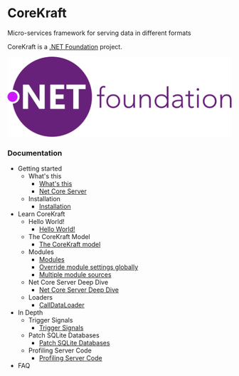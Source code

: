 # CoreKraft
 Micro-services framework for serving data in different formats

CoreKraft is a [.NET Foundation](https://dotnetfoundation.org/) project.


![.NET Foundation logo](/Documentation/Images/dotnetfoundationhorizontal.svg ".NET Foundation logo")


 ### Documentation

* Getting started
    * What's this
        * [What's this](/Documentation/01.Getting_started/01.Whats_This/whats-this.md)
        * [Net Core Server](/Documentation/01.Getting_started/01.Whats_This/net-core-server.md)
    * Installation
        * [Installation](/Documentation/01.Getting_started/02.Installation/installation.md)
* Learn CoreKraft
    * Hello World!
        * [Hello World!](/Documentation/02.Learn_CoreKraft/01.Hello_World/hello-world.md)
    * The CoreKraft Model
        * [The CoreKraft model](/Documentation/02.Learn_CoreKraft/02.The_CoreKraft_Model/core-kraft.md)
    * Modules
        * [Modules](/Documentation/02.Learn_CoreKraft/03.Modules/modules.md)
        * [Override module settings globally](/Documentation/02.Learn_CoreKraft/03.Modules/override_module_settings.md)
        * [Multiple module sources](/Documentation/02.Learn_CoreKraft/03.Modules/multiple_module_sources.md)
    * Net Core Server Deep Dive
        * [Net Core Server Deep Dive](/Documentation/02.Learn_CoreKraft/04.NetCore_Server_Deep_Dive/net-core-server-deep-dive.md)
    * Loaders
        * [CallDataLoader](/Documentation/02.Learn_CoreKraft/05.CallDataLoader/call-data-loader-imp.md)
* In Depth
    * Trigger Signals
        * [Trigger Signals](/Documentation/03.In_Depth/01.Trigger_Signals/trigger-signals.md)
    * Patch SQLite Databases
        * [Patch SQLite Databases](/Documentation/03.In_Depth/02.PatchSQLiteDb/patch-sqlite-databases.md)
    * Profiling Server Code    
        * [Profiling Server Code](/Documentation/03.In_Depth/03.Profiling_Server_Code/profiling-server-code.md)
* FAQ


